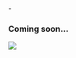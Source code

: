-<h3>Coming soon...</h3>

<picture>
<source 
  srcset="https://github-readme-stats.vercel.app/api?username=victorlicht&show_icons=true&theme=transparent"
  media="(hide_border: true)"
/>
  <img src="https://github-readme-stats.vercel.app/api?username=victorlicht&show_icons=true" />
</picture>
<picture>
<source
  srcset="https://github-readme-stats.vercel.app/api/top-langs/?username=victorlicht&show_icons=true&theme=transparent"
  media="(hide_border: true)"
/>
</picture>
